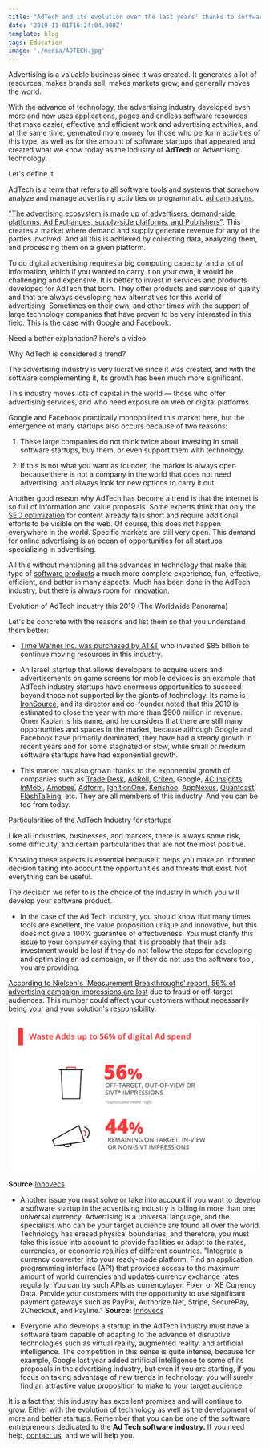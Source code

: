 ```yaml
---
title: "AdTech and its evolution over the last years' thanks to software startups"
date: '2019-11-01T16:24:04.000Z'
template: blog
tags: Education
image: './media/ADTECH.jpg'
---
```


Advertising is a valuable business since it was created. It generates a lot of resources, makes brands sell, makes markets grow, and generally moves the world.

With the advance of technology, the advertising industry developed even more and now uses applications, pages and endless software resources that make easier, effective and efficient work and advertising activities, and at the same time, generated more money for those who perform activities of this type, as well as for the amount of software startups that appeared and created what we know today as the industry of **AdTech** or Advertising technology.

<title-2>Let's define it</title-2>

AdTech is a term that refers to all software tools and systems that somehow analyze and manage advertising activities or programmatic [ad campaigns.](https://cobuildlab.com/blog/Planning-your-ads-campaign-on-10-steps/)

["The advertising ecosystem is made up of advertisers, demand-side platforms, Ad Exchanges, supply-side platforms, and Publishers"](https://theappsolutions.com/blog/development/what-why-how-adtech/). This creates a market where demand and supply generate revenue for any of the parties involved. And all this is achieved by collecting data, analyzing them, and processing them on a given platform.

To do digital advertising requires a big computing capacity, and a lot of information, which if you wanted to carry it on your own, it would be challenging and expensive. It is better to invest in services and products developed for AdTech that born. They offer products and services of quality and that are always developing new alternatives for this world of advertising. Sometimes on their own, and other times with the support of large technology companies that have proven to be very interested in this field. This is the case with Google and Facebook.

Need a better explanation? here's a video:
<youtube-video id="j-9bunwHZqM"></youtube-video>

<title-2>Why AdTech is considered a trend?</title-2>

The advertising industry is very lucrative since it was created, and with the software complementing it, its growth has been much more significant.

This industry moves lots of capital in the world — those who offer advertising services, and who need exposure on web or digital platforms.

Google and Facebook practically monopolized this market here, but the emergence of many startups also occurs because of two reasons:

1. These large companies do not think twice about investing in small software startups, buy them, or even support them with technology.

2. If this is not what you want as founder, the market is always open because there is not a company in the world that does not need advertising, and always look for new options to carry it out.

Another good reason why AdTech has become a trend is that the internet is so full of information and value proposals. Some experts think that only the [SEO optimization](https://cobuildlab.com/blog/seo-tips-that-will-increase-your-position-in-search-engines/) for content already falls short and require additional efforts to be visible on the web. Of course, this does not happen everywhere in the world. Specific markets are still very open. This demand for online advertising is an ocean of opportunities for all startups specializing in advertising.

All this without mentioning all the advances in technology that make this type of [software products](https://cobuildlab.com/blog/software-development-for-new-products/) a much more complete experience, fun, effective, efficient, and better in many aspects. Much has been done in the AdTech industry, but there is always room for [innovation.](https://cobuildlab.com/blog/identifying-opportunities-to-create-a-software-product/)

<title-3>Evolution of AdTech industry this 2019 (The Worldwide Panorama)</title-3>

Let's be concrete with the reasons and list them so that you understand them better:

- [Time Warner Inc. was purchased by AT&T](https://about.att.com/story/att_completes_acquisition_of_time_warner_inc.html) who invested \$85 billion to continue moving resources in this industry.

- An Israeli startup that allows developers to acquire users and advertisements on game screens for mobile devices is an example that AdTech industry startups have enormous opportunities to succeed beyond those not supported by the giants of technology. Its name is [IronSource](https://www.reuters.com/article/us-tech-ironsource-outlook/israeli-adtech-firm-ironsource-sees-revenue-of-900-million-in-2019-idUSKCN1RD1VY), and its director and co-founder noted that this 2019 is estimated to close the year with more than \$900 million in revenue. Omer Kaplan is his name, and he considers that there are still many opportunities and spaces in the market, because although Google and Facebook have primarily dominated, they have had a steady growth in recent years and for some stagnated or slow, while small or medium software startups have had exponential growth.

- This market has also grown thanks to the exponential growth of companies such as [Trade Desk](https://www.thetradedesk.com/), [AdRoll](https://www.adroll.com/), [Criteo](https://www.criteo.com/), Google, [4C Insights](https://www.4cinsights.com/), [InMobi](https://www.inmobi.com/), [Amobee](https://www.amobee.com/), [Adform](https://site.adform.com/), [IgnitionOne](https://ignitionone.com/), [Kenshoo](https://kenshoo.com/), [AppNexus](https://www.appnexus.com/), [Quantcast](https://www.quantcast.com/), [FlashTalking](https://www.flashtalking.com/), etc. They are all members of this industry. And you can be too from today.

<title-2>Particularities of the AdTech Industry for startups</title-2>

Like all industries, businesses, and markets, there is always some risk, some difficulty, and certain particularities that are not the most positive.

Knowing these aspects is essential because it helps you make an informed decision taking into account the opportunities and threats that exist. Not everything can be useful.

The decision we refer to is the choice of the industry in which you will develop your software product.

- In the case of the Ad Tech industry, you should know that many times tools are excellent, the value proposition unique and innovative, but this does not give a 100% guarantee of effectiveness. You must clarify this issue to your consumer saying that it is probably that their ads investment would be lost if they do not follow the steps for developing and optimizing an ad campaign, or if they do not use the software tool, you are providing.

[According to Nielsen's 'Measurement Breakthroughs' report, 56% of advertising campaign impressions are lost](https://innovecs.com/blog/adtech-trends/) due to fraud or off-target audiences. This number could affect your customers without necessarily being your and your solution's responsibility.

[![](./media/adtech1.png)](#)

**Source:**[Innovecs](https://innovecs.com/blog/adtech-trends/)

- Another issue you must solve or take into account if you want to develop a software startup in the advertising industry is billing in more than one universal currency. Advertising is a universal language, and the specialists who can be your target audience are found all over the world. Technology has erased physical boundaries, and therefore, you must take this issue into account to provide facilities or adapt to the rates, currencies, or economic realities of different countries.
  "Integrate a currency converter into your ready-made platform. Find an application programming interface (API) that provides access to the maximum amount of world currencies and updates currency exchange rates regularly. You can try such APIs as currencylayer, Fixer, or XE Currency Data.
  Provide your customers with the opportunity to use significant payment gateways such as PayPal, Authorize.Net, Stripe, SecurePay, 2Checkout, and Payline."
  **Source:** [Innovecs](https://innovecs.com/blog/adtech-trends/)

- Everyone who develops a startup in the AdTech industry must have a software team capable of adapting to the advance of disruptive technologies such as virtual reality, augmented reality, and artificial intelligence.
  The competition in this sense is quite intense, because for example, Google last year added artificial intelligence to some of its proposals in the advertising industry, but even if you are starting, if you focus on taking advantage of new trends in technology, you will surely find an attractive value proposition to make to your target audience.

It is a fact that this industry has excellent promises and will continue to grow. Either with the evolution of technology as well as the development of more and better startups. Remember that you can be one of the software entrepreneurs dedicated to the **Ad Tech software industry.** If you need help, [contact us](https://cobuildlab.com/), and we will help you.
